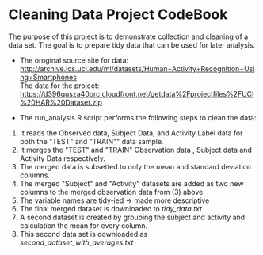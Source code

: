 Cleaning Data Project CodeBook
=================================================
The purpose of this project is to demonstrate collection and cleaning of a data set. The goal is to prepare tidy data that can be used for later analysis. 

* The oroginal source site for data:  
http://archive.ics.uci.edu/ml/datasets/Human+Activity+Recognition+Using+Smartphones      
The data for the project:  
https://d396qusza40orc.cloudfront.net/getdata%2Fprojectfiles%2FUCI%20HAR%20Dataset.zip  

* The run_analysis.R script performs the following steps to clean the data:   

1. It reads the Observed data, Subject Data, and Activity Label data for both the "TEST" and "TRAIN"" data sample.
2. It merges the "TEST" and "TRAIN" Observation data , Subject data and Activity Data respectively.
3. The merged data is subsetted to only the mean and standard deviation columns.
4. The merged "Subject" and "Activity" datasets are added as two new columns to the merged observation data from (3) above.
5. The variable names are tidy-ied -> made more descriptive
6. The final merged dataset is downloaded to *tidy_data.txt*
7. A second dataset is created by grouping the subject and activity and calculation the mean for every column.
8. This second data set is downloaded as *second_dataset_with_averages.txt*
